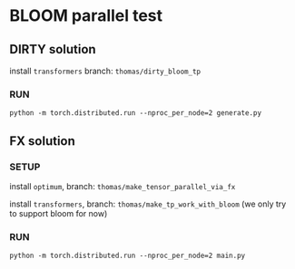 # BLOOM parallel test

## DIRTY solution

install `transformers` branch: `thomas/dirty_bloom_tp`

### RUN

`python -m torch.distributed.run --nproc_per_node=2 generate.py`

## FX solution

### SETUP

install `optimum`, branch: `thomas/make_tensor_parallel_via_fx`

install `transformers`, branch: `thomas/make_tp_work_with_bloom` (we only try to support bloom for now)

### RUN

`python -m torch.distributed.run --nproc_per_node=2 main.py`
